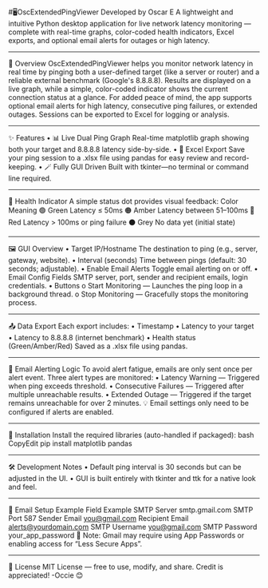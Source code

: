 #🖥️OscExtendedPingViewer
Developed by Oscar E
A lightweight and intuitive Python desktop application for live network latency monitoring — complete with real-time graphs, color-coded health indicators, Excel exports, and optional email alerts for outages or high latency.
________________________________________
🧭 Overview
OscExtendedPingViewer helps you monitor network latency in real time by pinging both a user-defined target (like a server or router) and a reliable external benchmark (Google's 8.8.8.8). Results are displayed on a live graph, while a simple, color-coded indicator shows the current connection status at a glance.
For added peace of mind, the app supports optional email alerts for high latency, consecutive ping failures, or extended outages. Sessions can be exported to Excel for logging or analysis.
________________________________________
✨ Features
•	📊 Live Dual Ping Graph
Real-time matplotlib graph showing both your target and 8.8.8.8 latency side-by-side.
•	📁 Excel Export
Save your ping session to a .xlsx file using pandas for easy review and record-keeping.
•	🪄 Fully GUI Driven
Built with tkinter—no terminal or command line required.
________________________________________
🚦 Health Indicator
A simple status dot provides visual feedback:
Color	Meaning
🟢 Green	Latency ≤ 50ms
🟠 Amber	Latency between 51–100ms
🔴 Red	Latency > 100ms or ping failure
⚫ Grey	No data yet (initial state)
________________________________________
🖼️ GUI Overview
•	Target IP/Hostname
The destination to ping (e.g., server, gateway, website).
•	Interval (seconds)
Time between pings (default: 30 seconds; adjustable).
•	Enable Email Alerts
Toggle email alerting on or off.
•	Email Config Fields
SMTP server, port, sender and recipient emails, login credentials.
•	Buttons
o	Start Monitoring — Launches the ping loop in a background thread.
o	Stop Monitoring — Gracefully stops the monitoring process.
________________________________________
📤 Data Export
Each export includes:
•	Timestamp
•	Latency to your target
•	Latency to 8.8.8.8 (internet benchmark)
•	Health status (Green/Amber/Red)
Saved as a .xlsx file using pandas.
________________________________________
🔔 Email Alerting Logic
To avoid alert fatigue, emails are only sent once per alert event.
Three alert types are monitored:
•	Latency Warning — Triggered when ping exceeds threshold.
•	Consecutive Failures — Triggered after multiple unreachable results.
•	Extended Outage — Triggered if the target remains unreachable for over 2 minutes.
💡 Email settings only need to be configured if alerts are enabled.
________________________________________
🔧 Installation
Install the required libraries (auto-handled if packaged):
bash
CopyEdit
pip install matplotlib pandas
________________________________________
🛠 Development Notes
•	Default ping interval is 30 seconds but can be adjusted in the UI.
•	GUI is built entirely with tkinter and ttk for a native look and feel.
________________________________________
📧 Email Setup Example
Field	Example
SMTP Server	smtp.gmail.com
SMTP Port	587
Sender Email	you@gmail.com
Recipient Email	alerts@yourdomain.com
SMTP Username	you@gmail.com
SMTP Password	your_app_password
🔐 Note: Gmail may require using App Passwords or enabling access for “Less Secure Apps”.
________________________________________
📃 License
MIT License — free to use, modify, and share. Credit is appreciated!
-Occie 😊
